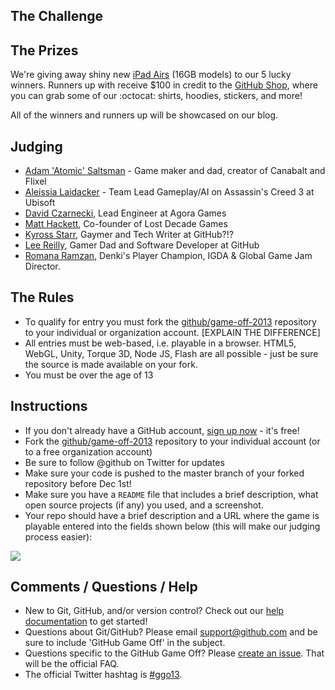 ## The Challenge

## The Prizes

We're giving away shiny new [iPad Airs](http://www.apple.com/ipad-air/) (16GB models) to our 5 lucky winners. Runners up with receive $100 in credit to the [GitHub Shop](http://shop.github.com/), where you can grab some of our :octocat: shirts, hoodies, stickers, and more!

All of the winners and runners up will be showcased on our blog.

## Judging

* [Adam 'Atomic' Saltsman](https://twitter.com/adamatomic) - Game maker and dad, creator of Canabalt and Flixel
* [Aleissia Laidacker](https://twitter.com/Aleissia) - Team Lead Gameplay/AI on Assassin's Creed 3 at Ubisoft
* [David Czarnecki](http://twitter.com/CzarneckiD), Lead Engineer at Agora Games
* [Matt Hackett](https://twitter.com/#!/richtaur), Co-founder of Lost Decade Games
* [Kyross Starr](bearwitched), Gaymer and Tech Writer at GitHub?!?
* [Lee Reilly](http://twitter.com/leereilly), Gamer Dad and Software Developer at GitHub
* [Romana Ramzan](https://twitter.com/Manak/), Denki's Player Champion, IGDA & Global Game Jam Director.

## The Rules

* To qualify for entry you must fork the [github/game-off-2013](https://github.com/github/game-off-2013) repository to your individual or organization account. [EXPLAIN THE DIFFERENCE]
* All entries must be web-based, i.e. playable in a browser. HTML5, WebGL, Unity, Torque 3D, Node JS, Flash are all possible - just be sure the source is made available on your fork.
* You must be over the age of 13

## Instructions

* If you don't already have a GitHub account, [sign up now](https://github.com/signup/free) - it's free!
* Fork the [github/game-off-2013](https://github.com/github/game-off-2013) repository to your individual account (or to a free organization account)
* Be sure to follow @github on Twitter for updates
* Make sure your code is pushed to the master branch of your forked repository before Dec 1st!
* Make sure you have a `README` file that includes a brief description, what open source projects (if any) you used, and a screenshot.
* Your repo should have a brief description and a URL where the game is playable entered into the fields shown below (this will make our judging process easier):

![](https://img.skitch.com/20121010-x2ecpu95fi91us6hbfehg2dgit.png)

## Comments / Questions / Help

* New to Git, GitHub, and/or version control? Check out our [help documentation](https://help.github.com/) to get started!
* Questions about Git/GitHub? Please email [support@github.com](mailto:support@github.com) and be sure to include 'GitHub Game Off' in the subject.
* Questions specific to the GitHub Game Off? Please [create an issue](https://github.com/github/game-off-2013/issues/new). That will be the official FAQ.
* The official Twitter hashtag is [#ggo13](https://twitter.com/search/realtime?q=%23ggo13).
